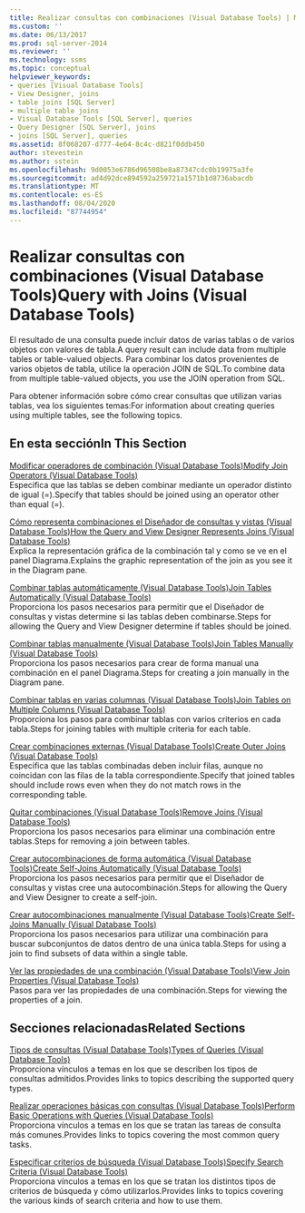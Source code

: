 ```yaml
---
title: Realizar consultas con combinaciones (Visual Database Tools) | Microsoft Docs
ms.custom: ''
ms.date: 06/13/2017
ms.prod: sql-server-2014
ms.reviewer: ''
ms.technology: ssms
ms.topic: conceptual
helpviewer_keywords:
- queries [Visual Database Tools]
- View Designer, joins
- table joins [SQL Server]
- multiple table joins
- Visual Database Tools [SQL Server], queries
- Query Designer [SQL Server], joins
- joins [SQL Server], queries
ms.assetid: 8f068207-d777-4e64-8c4c-d821f0ddb450
author: stevestein
ms.author: sstein
ms.openlocfilehash: 9d0053e6786d96508be8a87347cdc0b19975a3fe
ms.sourcegitcommit: ad4d92dce894592a259721a1571b1d8736abacdb
ms.translationtype: MT
ms.contentlocale: es-ES
ms.lasthandoff: 08/04/2020
ms.locfileid: "87744954"
---
```

# <a name="query-with-joins-visual-database-tools"></a><span data-ttu-id="9e593-102">Realizar consultas con combinaciones (Visual Database Tools)</span><span class="sxs-lookup"><span data-stu-id="9e593-102">Query with Joins (Visual Database Tools)</span></span>
  <span data-ttu-id="9e593-103">El resultado de una consulta puede incluir datos de varias tablas o de varios objetos con valores de tabla.</span><span class="sxs-lookup"><span data-stu-id="9e593-103">A query result can include data from multiple tables or table-valued objects.</span></span> <span data-ttu-id="9e593-104">Para combinar los datos provenientes de varios objetos de tabla, utilice la operación JOIN de SQL.</span><span class="sxs-lookup"><span data-stu-id="9e593-104">To combine data from multiple table-valued objects, you use the JOIN operation from SQL.</span></span>  
  
 <span data-ttu-id="9e593-105">Para obtener información sobre cómo crear consultas que utilizan varias tablas, vea los siguientes temas:</span><span class="sxs-lookup"><span data-stu-id="9e593-105">For information about creating queries using multiple tables, see the following topics.</span></span>  
  
## <a name="in-this-section"></a><span data-ttu-id="9e593-106">En esta sección</span><span class="sxs-lookup"><span data-stu-id="9e593-106">In This Section</span></span>  
 [<span data-ttu-id="9e593-107">Modificar operadores de combinación (Visual Database Tools)</span><span class="sxs-lookup"><span data-stu-id="9e593-107">Modify Join Operators &#40;Visual Database Tools&#41;</span></span>](visual-database-tools.md)  
 <span data-ttu-id="9e593-108">Especifica que las tablas se deben combinar mediante un operador distinto de igual (=).</span><span class="sxs-lookup"><span data-stu-id="9e593-108">Specify that tables should be joined using an operator other than equal (=).</span></span>  
  
 [<span data-ttu-id="9e593-109">Cómo representa combinaciones el Diseñador de consultas y vistas (Visual Database Tools)</span><span class="sxs-lookup"><span data-stu-id="9e593-109">How the Query and View Designer Represents Joins &#40;Visual Database Tools&#41;</span></span>](how-the-query-and-view-designer-represents-joins-visual-database-tools.md)  
 <span data-ttu-id="9e593-110">Explica la representación gráfica de la combinación tal y como se ve en el panel Diagrama.</span><span class="sxs-lookup"><span data-stu-id="9e593-110">Explains the graphic representation of the join as you see it in the Diagram pane.</span></span>  
  
 [<span data-ttu-id="9e593-111">Combinar tablas automáticamente (Visual Database Tools)</span><span class="sxs-lookup"><span data-stu-id="9e593-111">Join Tables Automatically &#40;Visual Database Tools&#41;</span></span>](join-tables-automatically-visual-database-tools.md)  
 <span data-ttu-id="9e593-112">Proporciona los pasos necesarios para permitir que el Diseñador de consultas y vistas determine si las tablas deben combinarse.</span><span class="sxs-lookup"><span data-stu-id="9e593-112">Steps for allowing the Query and View Designer determine if tables should be joined.</span></span>  
  
 [<span data-ttu-id="9e593-113">Combinar tablas manualmente (Visual Database Tools)</span><span class="sxs-lookup"><span data-stu-id="9e593-113">Join Tables Manually &#40;Visual Database Tools&#41;</span></span>](join-tables-manually-visual-database-tools.md)  
 <span data-ttu-id="9e593-114">Proporciona los pasos necesarios para crear de forma manual una combinación en el panel Diagrama.</span><span class="sxs-lookup"><span data-stu-id="9e593-114">Steps for creating a join manually in the Diagram pane.</span></span>  
  
 [<span data-ttu-id="9e593-115">Combinar tablas en varias columnas (Visual Database Tools)</span><span class="sxs-lookup"><span data-stu-id="9e593-115">Join Tables on Multiple Columns &#40;Visual Database Tools&#41;</span></span>](join-tables-on-multiple-columns-visual-database-tools.md)  
 <span data-ttu-id="9e593-116">Proporciona los pasos para combinar tablas con varios criterios en cada tabla.</span><span class="sxs-lookup"><span data-stu-id="9e593-116">Steps for joining tables with multiple criteria for each table.</span></span>  
  
 [<span data-ttu-id="9e593-117">Crear combinaciones externas (Visual Database Tools)</span><span class="sxs-lookup"><span data-stu-id="9e593-117">Create Outer Joins &#40;Visual Database Tools&#41;</span></span>](create-outer-joins-visual-database-tools.md)  
 <span data-ttu-id="9e593-118">Especifica que las tablas combinadas deben incluir filas, aunque no coincidan con las filas de la tabla correspondiente.</span><span class="sxs-lookup"><span data-stu-id="9e593-118">Specify that joined tables should include rows even when they do not match rows in the corresponding table.</span></span>  
  
 [<span data-ttu-id="9e593-119">Quitar combinaciones (Visual Database Tools)</span><span class="sxs-lookup"><span data-stu-id="9e593-119">Remove Joins &#40;Visual Database Tools&#41;</span></span>](remove-joins-visual-database-tools.md)  
 <span data-ttu-id="9e593-120">Proporciona los pasos necesarios para eliminar una combinación entre tablas.</span><span class="sxs-lookup"><span data-stu-id="9e593-120">Steps for removing a join between tables.</span></span>  
  
 [<span data-ttu-id="9e593-121">Crear autocombinaciones de forma automática (Visual Database Tools)</span><span class="sxs-lookup"><span data-stu-id="9e593-121">Create Self-Joins Automatically &#40;Visual Database Tools&#41;</span></span>](create-self-joins-automatically-visual-database-tools.md)  
 <span data-ttu-id="9e593-122">Proporciona los pasos necesarios para permitir que el Diseñador de consultas y vistas cree una autocombinación.</span><span class="sxs-lookup"><span data-stu-id="9e593-122">Steps for allowing the Query and View Designer to create a self-join.</span></span>  
  
 [<span data-ttu-id="9e593-123">Crear autocombinaciones manualmente (Visual Database Tools)</span><span class="sxs-lookup"><span data-stu-id="9e593-123">Create Self-Joins Manually &#40;Visual Database Tools&#41;</span></span>](create-self-joins-manually-visual-database-tools.md)  
 <span data-ttu-id="9e593-124">Proporciona los pasos necesarios para utilizar una combinación para buscar subconjuntos de datos dentro de una única tabla.</span><span class="sxs-lookup"><span data-stu-id="9e593-124">Steps for using a join to find subsets of data within a single table.</span></span>  
  
 [<span data-ttu-id="9e593-125">Ver las propiedades de una combinación (Visual Database Tools)</span><span class="sxs-lookup"><span data-stu-id="9e593-125">View Join Properties &#40;Visual Database Tools&#41;</span></span>](view-join-properties-visual-database-tools.md)  
 <span data-ttu-id="9e593-126">Pasos para ver las propiedades de una combinación.</span><span class="sxs-lookup"><span data-stu-id="9e593-126">Steps for viewing the properties of a join.</span></span>  
  
## <a name="related-sections"></a><span data-ttu-id="9e593-127">Secciones relacionadas</span><span class="sxs-lookup"><span data-stu-id="9e593-127">Related Sections</span></span>  
 [<span data-ttu-id="9e593-128">Tipos de consultas (Visual Database Tools)</span><span class="sxs-lookup"><span data-stu-id="9e593-128">Types of Queries &#40;Visual Database Tools&#41;</span></span>](types-of-queries-visual-database-tools.md)  
 <span data-ttu-id="9e593-129">Proporciona vínculos a temas en los que se describen los tipos de consultas admitidos.</span><span class="sxs-lookup"><span data-stu-id="9e593-129">Provides links to topics describing the supported query types.</span></span>  
  
 [<span data-ttu-id="9e593-130">Realizar operaciones básicas con consultas (Visual Database Tools)</span><span class="sxs-lookup"><span data-stu-id="9e593-130">Perform Basic Operations with Queries &#40;Visual Database Tools&#41;</span></span>](perform-basic-operations-with-queries-visual-database-tools.md)  
 <span data-ttu-id="9e593-131">Proporciona vínculos a temas en los que se tratan las tareas de consulta más comunes.</span><span class="sxs-lookup"><span data-stu-id="9e593-131">Provides links to topics covering the most common query tasks.</span></span>  
  
 [<span data-ttu-id="9e593-132">Especificar criterios de búsqueda (Visual Database Tools)</span><span class="sxs-lookup"><span data-stu-id="9e593-132">Specify Search Criteria &#40;Visual Database Tools&#41;</span></span>](specify-search-criteria-visual-database-tools.md)  
 <span data-ttu-id="9e593-133">Proporciona vínculos a temas en los que se tratan los distintos tipos de criterios de búsqueda y cómo utilizarlos.</span><span class="sxs-lookup"><span data-stu-id="9e593-133">Provides links to topics covering the various kinds of search criteria and how to use them.</span></span>  
  
  
